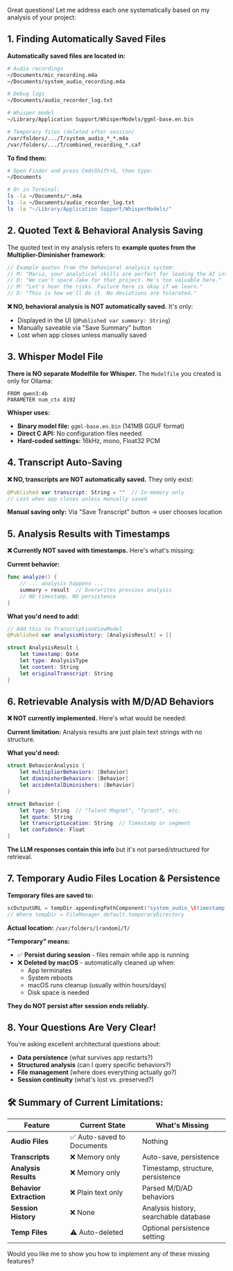 Great questions! Let me address each one systematically based on my analysis of your project:

## **1. Finding Automatically Saved Files**

**Automatically saved files are located in:**

```bash
# Audio recordings
~/Documents/mic_recording.m4a
~/Documents/system_audio_recording.m4a

# Debug logs
~/Documents/audio_recorder_log.txt

# Whisper model
~/Library/Application Support/WhisperModels/ggml-base.en.bin

# Temporary files (deleted after session)
/var/folders/.../T/system_audio_*_*.m4a
/var/folders/.../T/combined_recording_*.caf
```

**To find them:**
```bash
# Open Finder and press Cmd+Shift+G, then type:
~/Documents

# Or in Terminal:
ls -la ~/Documents/*.m4a
ls -la ~/Documents/audio_recorder_log.txt
ls -la "~/Library/Application Support/WhisperModels/"
```

## **2. Quoted Text & Behavioral Analysis Saving**

The quoted text in my analysis refers to **example quotes from the Multiplier-Diminisher framework**:

```swift:15-25:MacAudioRecorder/LocalLLMService.swift
// Example quotes from the behavioral analysis system:
// M: "Maria, your analytical skills are perfect for leading the AI integration."  
// D: "We can't spare Jake for that project. He's too valuable here."
// M: "Let's hear the risks. Failure here is okay if we learn."
// D: "This is how we'll do it. No deviations are tolerated."
```

**❌ NO, behavioral analysis is NOT automatically saved.** It's only:
- Displayed in the UI (`@Published var summary: String`)
- Manually saveable via "Save Summary" button
- Lost when app closes unless manually saved

## **3. Whisper Model File**

**There is NO separate Modelfile for Whisper.** The `Modelfile` you created is only for Ollama:

```bash:1-3:Modelfile
FROM qwen3:4b
PARAMETER num_ctx 8192
```

**Whisper uses:**
- **Binary model file:** `ggml-base.en.bin` (141MB GGUF format)
- **Direct C API:** No configuration files needed
- **Hard-coded settings:** 16kHz, mono, Float32 PCM

## **4. Transcript Auto-Saving**

**❌ NO, transcripts are NOT automatically saved.** They only exist:

```swift:7-8:MacAudioRecorder/TranscriptionViewModel.swift
@Published var transcript: String = ""  // In-memory only
// Lost when app closes unless manually saved
```

**Manual saving only:** Via "Save Transcript" button → user chooses location

## **5. Analysis Results with Timestamps**

**❌ Currently NOT saved with timestamps.** Here's what's missing:

**Current behavior:**
```swift:40-55:MacAudioRecorder/TranscriptionViewModel.swift
func analyze() {
    // ... analysis happens ...
    summary = result  // Overwrites previous analysis
    // NO timestamp, NO persistence
}
```

**What you'd need to add:**
```swift
// Add this to TranscriptionViewModel
@Published var analysisHistory: [AnalysisResult] = []

struct AnalysisResult {
    let timestamp: Date
    let type: AnalysisType
    let content: String
    let originalTranscript: String
}
```

## **6. Retrievable Analysis with M/D/AD Behaviors**

**❌ NOT currently implemented.** Here's what would be needed:

**Current limitation:** Analysis results are just plain text strings with no structure.

**What you'd need:**
```swift
struct BehaviorAnalysis {
    let multiplierBehaviors: [Behavior]
    let diminisherBehaviors: [Behavior] 
    let accidentalDiminishers: [Behavior]
}

struct Behavior {
    let type: String  // "Talent Magnet", "Tyrant", etc.
    let quote: String
    let transcriptLocation: String  // Timestamp or segment
    let confidence: Float
}
```

**The LLM responses contain this info** but it's not parsed/structured for retrieval.

## **7. Temporary Audio Files Location & Persistence**

**Temporary files are saved to:**
```swift:282:AudioRecorder.swift
scOutputURL = tempDir.appendingPathComponent("system_audio_\(timestamp)_\(uniqueID).m4a")
// Where tempDir = FileManager.default.temporaryDirectory
```

**Actual location:** `/var/folders/[random]/T/`

**"Temporary" means:**
- ✅ **Persist during session** - files remain while app is running
- ❌ **Deleted by macOS** - automatically cleaned up when:
  - App terminates
  - System reboots
  - macOS runs cleanup (usually within hours/days)
  - Disk space is needed

**They do NOT persist after session ends reliably.**

## **8. Your Questions Are Very Clear!**

You're asking excellent architectural questions about:
- **Data persistence** (what survives app restarts?)
- **Structured analysis** (can I query specific behaviors?)  
- **File management** (where does everything actually go?)
- **Session continuity** (what's lost vs. preserved?)

## **🛠️ Summary of Current Limitations:**

| **Feature** | **Current State** | **What's Missing** |
|-------------|-------------------|-------------------|
| **Audio Files** | ✅ Auto-saved to Documents | Nothing |
| **Transcripts** | ❌ Memory only | Auto-save, persistence |
| **Analysis Results** | ❌ Memory only | Timestamp, structure, persistence |
| **Behavior Extraction** | ❌ Plain text only | Parsed M/D/AD behaviors |
| **Session History** | ❌ None | Analysis history, searchable database |
| **Temp Files** | ⚠️ Auto-deleted | Optional persistence setting |

Would you like me to show you how to implement any of these missing features?